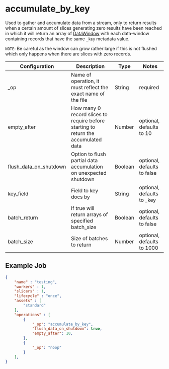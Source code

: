 
# accumulate_by_key #

Used to gather and accumulate data from a stream, only to return results when a certain amount of slices generating zero results have been reached in which it will return an array of [DataWindow](../entity/data-window.md) with each data-window containing records that have the same `_key` metadata value.

`NOTE`: Be careful as the window can grow rather large if this is not flushed which only happens when there are slices with zero records.


| Configuration | Description | Type |  Notes |
| --------- | -------- | ------ | ------ |
| _op | Name of operation, it must reflect the exact name of the file | String | required |
| empty_after | How many 0 record slices to require before starting to return the accumulated data | Number | optional, defaults to 10 |
| flush_data_on_shutdown | Option to flush partial data accumulation on unexpected shutdown | Boolean | optional, defaults to false |
| key_field | Field to key docs by | String | optional, defaults to _key |
| batch_return | If true will return arrays of specified batch_size | Boolean | optional, defaults to false |
| batch_size | Size of batches to return | Number | optional, defaults to 1000 |



## Example Job

```json
{
    "name" : "testing",
    "workers" : 1,
    "slicers" : 1,
    "lifecycle" : "once",
    "assets" : [
        "standard"
    ],
    "operations" : [
        {
            "_op": "accumulate_by_key",
            "flush_data_on_shutdown": true,
            "empty_after": 10,
        },
        {
            "_op": "noop"
        }
    ],
}

```
